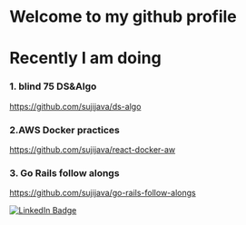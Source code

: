 # Welcome to my github profile #

# Recently I am doing
### 1. blind 75 DS&Algo 
https://github.com/sujijava/ds-algo

### 2.AWS Docker practices 
https://github.com/sujijava/react-docker-aw

### 3. Go Rails follow alongs
https://github.com/sujijava/go-rails-follow-alongs

[![LinkedIn Badge](https://img.shields.io/badge/LinkedIn-Profile-informational?style=flat&logo=linkedin&logoColor=white&color=0D76A8)](https://www.linkedin.com/in/sujioh)
